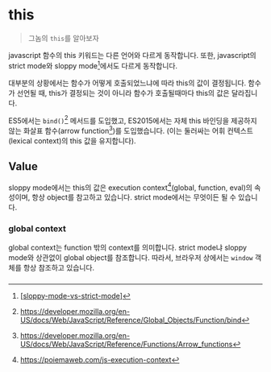 # this

> 그놈의 `this`를 알아보자

javascript 함수의 this 키워드는 다른 언어와 다르게 동작합니다. 또한, javascript의 strict mode와 sloppy mode[^1]에서도 다르게 동작합니다.

대부분의 상황에서는 함수가 어떻게 호출되었느냐에 따라 this의 값이 결정됩니다. 함수가 선언될 때, this가 결정되는 것이 아니라 함수가 호출될때마다 this의 값은 달라집니다.

ES5에서는 `bind()`[^2] 메서드를 도입했고, ES2015에서는 자체 this 바인딩을 제공하지 않는 화살표 함수(arrow function[^3])를 도입했습니다. (이는 둘러싸는 어휘 컨텍스트(lexical context)의 this 값을 유지합니다).

## Value

sloppy mode에서는 this의 값은 execution context[^4](global, function, eval)의 속성이며, 항상 object를 참고하고 있습니다. strict mode에서는 무엇이든 될 수 있습니다.

### global context

global context는 function 밖의 context를 의미합니다. strict mode냐 sloppy mode와 상관없이 global object를 참조합니다. 따라서, 브라우저 상에서는 `window` 객체를 항상 참조하고 있습니다.

###

[^1]: [[sloppy-mode-vs-strict-mode]]
[^2]: https://developer.mozilla.org/en-US/docs/Web/JavaScript/Reference/Global_Objects/Function/bind
[^3]: https://developer.mozilla.org/en-US/docs/Web/JavaScript/Reference/Functions/Arrow_functions
[^4]: https://poiemaweb.com/js-execution-context

[//begin]: # "Autogenerated link references for markdown compatibility"
[sloppy-mode-vs-strict-mode]: sloppy-mode-vs-strict-mode "sloppy-mode-vs-strict-mode"
[//end]: # "Autogenerated link references"
